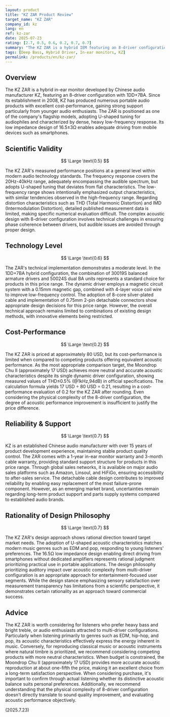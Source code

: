 ```yaml
---
layout: product
title: "KZ ZAR Product Review"
target_name: "KZ ZAR"
company_id: kz
lang: en
ref: kz-zar
date: 2025-07-23
rating: [2.7, 0.5, 0.6, 0.2, 0.7, 0.7]
summary: "The KZ ZAR is a hybrid IEM featuring an 8-driver configuration with 1DD+7BA. Its U-shaped acoustic characteristics deliver impactful deep bass and clear treble, but performance differences compared to competing products are limited, with room for improvement in cost-performance."
tags: [Deep Bass, Hybrid Driver, In-ear monitors, KZ]
permalink: /products/en/kz-zar/
---
```

## Overview

The KZ ZAR is a hybrid in-ear monitor developed by Chinese audio manufacturer KZ, featuring an 8-driver configuration with 1DD+7BA. Since its establishment in 2008, KZ has produced numerous portable audio products with excellent cost-performance, gaining strong support particularly from younger audio enthusiasts. The ZAR is positioned as one of the company's flagship models, adopting U-shaped tuning for audiophiles and characterized by dense, heavy low-frequency response. Its low impedance design of 16.5±3Ω enables adequate driving from mobile devices such as smartphones.

## Scientific Validity

$$ \Large \text{0.5} $$

The KZ ZAR's measured performance positions at a general level within modern audio technology standards. The frequency response covers the 20Hz-40kHz range, adequately encompassing the audible spectrum, but adopts U-shaped tuning that deviates from flat characteristics. The low-frequency range shows intentionally emphasized output characteristics, with similar tendencies observed in the high-frequency range. Regarding distortion characteristics such as THD (Total Harmonic Distortion) and IMD (Intermodulation Distortion), detailed published measurement data is limited, making specific numerical evaluation difficult. The complex acoustic design with 8-driver configuration involves technical challenges in ensuring phase coherence between drivers, but audible issues are avoided through proper design.

## Technology Level

$$ \Large \text{0.6} $$

The ZAR's technical implementation demonstrates a moderate level. In the 1DD+7BA hybrid configuration, the combination of 30019S balanced armature drivers and 50024S dual BA units represents a standard choice for products in this price range. The dynamic driver employs a magnetic circuit system with a 0.15mm magnetic gap, combined with 4-layer voice coil wire to improve low-frequency control. The adoption of 8-core silver-plated cable and implementation of 0.75mm 2-pin detachable connectors show appropriate design decisions for this price range. However, the overall technical approach remains limited to combinations of existing design methods, with innovative elements being restricted.

## Cost-Performance

$$ \Large \text{0.2} $$

The KZ ZAR is priced at approximately 80 USD, but its cost-performance is limited when compared to competing products offering equivalent acoustic performance. As the most appropriate comparison target, the Moondrop Chu II (approximately 17 USD) achieves more neutral and accurate acoustic characteristics despite its single dynamic driver configuration, showing measured values of THD≤0.5% (@1kHz,94dB) in official specifications. The calculation formula yields 17 USD ÷ 80 USD = 0.21, resulting in a cost-performance evaluation of 0.2 for the KZ ZAR after rounding. Even considering the physical complexity of the 8-driver configuration, the degree of acoustic performance improvement is insufficient to justify the price difference.

## Reliability & Support

$$ \Large \text{0.7} $$

KZ is an established Chinese audio manufacturer with over 15 years of product development experience, maintaining stable product quality control. The ZAR comes with a 1-year in-ear monitor warranty and 3-month cable warranty, providing standard support structure for products in this price range. Through global sales networks, it is available on major audio sales platforms such as Amazon, Linsoul, and HiFiGo, ensuring accessibility to after-sales service. The detachable cable design contributes to improved reliability by enabling easy replacement of the most failure-prone component. However, as an emerging market brand, uncertainties remain regarding long-term product support and parts supply systems compared to established audio brands.

## Rationality of Design Philosophy

$$ \Large \text{0.7} $$

The KZ ZAR's design approach shows rational direction toward target market needs. The adoption of U-shaped acoustic characteristics matches modern music genres such as EDM and pop, responding to young listeners' preferences. The 16.5Ω low impedance design enabling direct driving from smartphones without dedicated amplifiers represents rational judgment prioritizing practical use in portable applications. The design philosophy prioritizing auditory impact over acoustic complexity from multi-driver configuration is an appropriate approach for entertainment-focused user segments. While the design stance emphasizing sensory satisfaction over measurement transparency has limitations from a scientific perspective, it demonstrates certain rationality as an approach toward commercial success.

## Advice

The KZ ZAR is worth considering for listeners who prefer heavy bass and bright treble, or audio enthusiasts attracted to multi-driver configurations. Particularly when listening primarily to genres such as EDM, hip-hop, and pop, its acoustic characteristics effectively express the energy inherent in music. Conversely, for reproducing classical music or acoustic instruments where natural timbre is prioritized, we recommend considering competing products with more neutral characteristics. When budget is constrained, the Moondrop Chu II (approximately 17 USD) provides more accurate acoustic reproduction at about one-fifth the price, making it an excellent choice from a long-term satisfaction perspective. When considering purchase, it's important to confirm through actual listening whether its distinctive acoustic balance suits personal preferences. Additionally, we recommend understanding that the physical complexity of 8-driver configuration doesn't directly translate to sound quality improvement, and evaluating acoustic performance objectively.

(2025.7.23)